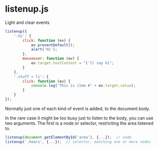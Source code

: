 # listenup.js
Light and clear events

```js
listenup({
    '.hi': {
        click: function (ev) {
            ev.preventDefault();
            alert('Hi');
        },
        mouseover: function (ev) {
            ev.target.textContent = "I'll say hi";
        }
    },
    '.stuff > li': {
        click: function (ev) {
            console.log('This is item #' + ev.target.value);
        }
    }
});
```

Normally just one of each kind of event is added, to the document.body.

In the rare case it might be too busy just to listen to the body,
you can use two arguments.
The first is a node or selector, restricting the area listened to.

```js
listenup(document.getElementById('area'), {...});  // node
listenup('.hears', {...});  // selector, matching one or more nodes
```
